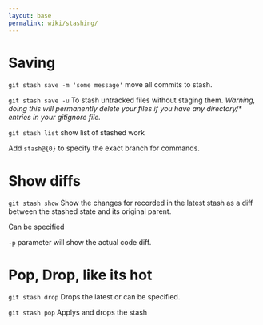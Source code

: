 ```yaml
---
layout: base
permalink: wiki/stashing/
---
```


# Saving

```git stash save -m 'some message'```
move all commits to stash.

```git stash save -u```
To stash untracked files without staging them.
_Warning, doing this will permanently delete your files if you have any directory/* entries in your gitignore file._

```git stash list```
show list of stashed work

Add `stash@{0}` to specify the exact branch for commands.

# Show diffs
```git stash show```
Show the changes for recorded in the latest stash as a diff between the stashed state and its original parent.

Can be specified

`-p` parameter will show the actual code diff.

# Pop, Drop, like its hot

```git stash drop```
Drops the latest or can be specified.

```git stash pop```
Applys and drops the stash
